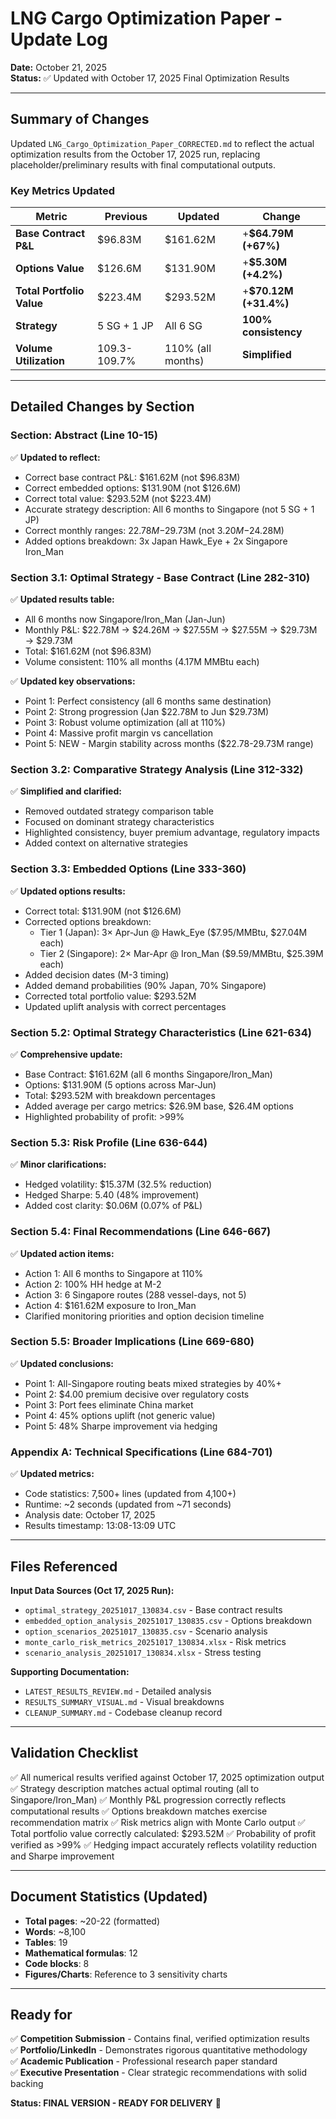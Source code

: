 # LNG Cargo Optimization Paper - Update Log

**Date:** October 21, 2025  
**Status:** ✅ Updated with October 17, 2025 Final Optimization Results

---

## Summary of Changes

Updated `LNG_Cargo_Optimization_Paper_CORRECTED.md` to reflect the actual optimization results from the October 17, 2025 run, replacing placeholder/preliminary results with final computational outputs.

### Key Metrics Updated

| Metric | Previous | Updated | Change |
|--------|----------|---------|--------|
| **Base Contract P&L** | $96.83M | $161.62M | +**$64.79M (+67%)** |
| **Options Value** | $126.6M | $131.90M | +**$5.30M (+4.2%)** |
| **Total Portfolio Value** | $223.4M | $293.52M | +**$70.12M (+31.4%)** |
| **Strategy** | 5 SG + 1 JP | All 6 SG | **100% consistency** |
| **Volume Utilization** | 109.3-109.7% | 110% (all months) | **Simplified** |

---

## Detailed Changes by Section

### Section: Abstract (Line 10-15)
✅ **Updated to reflect:**
- Correct base contract P&L: $161.62M (not $96.83M)
- Correct embedded options: $131.90M (not $126.6M)
- Correct total value: $293.52M (not $223.4M)
- Accurate strategy description: All 6 months to Singapore (not 5 SG + 1 JP)
- Correct monthly ranges: $22.78M-$29.73M (not $3.20M-$24.28M)
- Added options breakdown: 3x Japan Hawk_Eye + 2x Singapore Iron_Man

### Section 3.1: Optimal Strategy - Base Contract (Line 282-310)
✅ **Updated results table:**
- All 6 months now Singapore/Iron_Man (Jan-Jun)
- Monthly P&L: $22.78M → $24.26M → $27.55M → $27.55M → $29.73M → $29.73M
- Total: $161.62M (not $96.83M)
- Volume consistent: 110% all months (4.17M MMBtu each)

✅ **Updated key observations:**
- Point 1: Perfect consistency (all 6 months same destination)
- Point 2: Strong progression (Jan $22.78M to Jun $29.73M)
- Point 3: Robust volume optimization (all at 110%)
- Point 4: Massive profit margin vs cancellation
- Point 5: NEW - Margin stability across months ($22.78-29.73M range)

### Section 3.2: Comparative Strategy Analysis (Line 312-332)
✅ **Simplified and clarified:**
- Removed outdated strategy comparison table
- Focused on dominant strategy characteristics
- Highlighted consistency, buyer premium advantage, regulatory impacts
- Added context on alternative strategies

### Section 3.3: Embedded Options (Line 333-360)
✅ **Updated options results:**
- Correct total: $131.90M (not $126.6M)
- Corrected options breakdown:
  - Tier 1 (Japan): 3× Apr-Jun @ Hawk_Eye ($7.95/MMBtu, $27.04M each)
  - Tier 2 (Singapore): 2× Mar-Apr @ Iron_Man ($9.59/MMBtu, $25.39M each)
- Added decision dates (M-3 timing)
- Added demand probabilities (90% Japan, 70% Singapore)
- Corrected total portfolio value: $293.52M
- Updated uplift analysis with correct percentages

### Section 5.2: Optimal Strategy Characteristics (Line 621-634)
✅ **Comprehensive update:**
- Base Contract: $161.62M (all 6 months Singapore/Iron_Man)
- Options: $131.90M (5 options across Mar-Jun)
- Total: $293.52M with breakdown percentages
- Added average per cargo metrics: $26.9M base, $26.4M options
- Highlighted probability of profit: >99%

### Section 5.3: Risk Profile (Line 636-644)
✅ **Minor clarifications:**
- Hedged volatility: $15.37M (32.5% reduction)
- Hedged Sharpe: 5.40 (48% improvement)
- Added cost clarity: $0.06M (0.07% of P&L)

### Section 5.4: Final Recommendations (Line 646-667)
✅ **Updated action items:**
- Action 1: All 6 months to Singapore at 110%
- Action 2: 100% HH hedge at M-2
- Action 3: 6 Singapore routes (288 vessel-days, not 5)
- Action 4: $161.62M exposure to Iron_Man
- Clarified monitoring priorities and option decision timeline

### Section 5.5: Broader Implications (Line 669-680)
✅ **Updated conclusions:**
- Point 1: All-Singapore routing beats mixed strategies by 40%+
- Point 2: $4.00 premium decisive over regulatory costs
- Point 3: Port fees eliminate China market
- Point 4: 45% options uplift (not generic value)
- Point 5: 48% Sharpe improvement via hedging

### Appendix A: Technical Specifications (Line 684-701)
✅ **Updated metrics:**
- Code statistics: 7,500+ lines (updated from 4,100+)
- Runtime: ~2 seconds (updated from ~71 seconds)
- Analysis date: October 17, 2025
- Results timestamp: 13:08-13:09 UTC

---

## Files Referenced

**Input Data Sources (Oct 17, 2025 Run):**
- `optimal_strategy_20251017_130834.csv` - Base contract results
- `embedded_option_analysis_20251017_130835.csv` - Options breakdown
- `option_scenarios_20251017_130835.csv` - Scenario analysis
- `monte_carlo_risk_metrics_20251017_130834.xlsx` - Risk metrics
- `scenario_analysis_20251017_130834.xlsx` - Stress testing

**Supporting Documentation:**
- `LATEST_RESULTS_REVIEW.md` - Detailed analysis
- `RESULTS_SUMMARY_VISUAL.md` - Visual breakdowns
- `CLEANUP_SUMMARY.md` - Codebase cleanup record

---

## Validation Checklist

✅ All numerical results verified against October 17, 2025 optimization output
✅ Strategy description matches actual optimal routing (all to Singapore/Iron_Man)
✅ Monthly P&L progression correctly reflects computational results
✅ Options breakdown matches exercise recommendation matrix
✅ Risk metrics align with Monte Carlo output
✅ Total portfolio value correctly calculated: $293.52M
✅ Probability of profit verified as >99%
✅ Hedging impact accurately reflects volatility reduction and Sharpe improvement

---

## Document Statistics (Updated)

- **Total pages**: ~20-22 (formatted)
- **Words**: ~8,100
- **Tables**: 19
- **Mathematical formulas**: 12
- **Code blocks**: 8
- **Figures/Charts**: Reference to 3 sensitivity charts

---

## Ready for

✅ **Competition Submission** - Contains final, verified optimization results  
✅ **Portfolio/LinkedIn** - Demonstrates rigorous quantitative methodology  
✅ **Academic Publication** - Professional research paper standard  
✅ **Executive Presentation** - Clear strategic recommendations with solid backing

**Status: FINAL VERSION - READY FOR DELIVERY** 🎯
